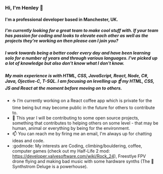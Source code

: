 ### Hi, I'm Henley 👋

#### I'm a professional developer based in Manchester, UK. 

##### I'm currently looking for a great team to make cool stuff with. If your team has passion for coding and looks to elevate each other as well as the projects they're working on then please can I join you? 

##### I work towards being a better coder every day and have been learning solo for a number of years and through various languages. I've picked up a lot of knowledge but also don't know what I don't know.

##### My main experience is with HTML, CSS, JavaScript, React, Node, C#, Java, Ojective-C, T-SQL. I am focusing on levelling up :point_up: my HTML, CSS, JS and React at the moment before moving on to others.

-  :coffee: I’m currently working on a React coffee app which is private for the time being but may become public in the future for others to contribute to.
- 👯 This year I will be contributing to some open source projects, something that contributes to helping others on some level - that may be human, animal or everything by being for the environment.
- 📫 You can reach me by firing me an email, I'm always up for chatting ideas and code.
- :godmode: My interests are Coding, climbing/bouldering, coffee, computer games (check out my Half-Life 2 mod: https://developer.valvesoftware.com/wiki/Rock_24), Freestlye FPV drone flying and making bad music with some hardware synths (The :musical_keyboard: Synthstrom Deluge is a powerhouse). 

<!--
**henleyb/henleyb** is a ✨ _special_ ✨ repository because its `README.md` (this file) appears on your GitHub profile.

Here are some ideas to get you started:

- 🔭 I’m currently working on ...
- 🌱 I’m currently learning ...
- 👯 I’m looking to collaborate on ...
- 🤔 I’m looking for help with ...
- 💬 Ask me about ...
- 📫 How to reach me: ...
- 😄 Pronouns: ...
- ⚡ Fun fact: ...
-->
